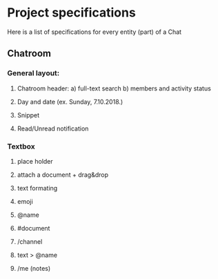 # Project specifications
Here is a list of specifications for every entity (part) of a Chat

## Chatroom
### General layout:
1. Chatroom header:
  a) full-text search
  b) members and activity status
  
2. Day and date (ex. Sunday, 7.10.2018.)
3. Snippet

4. Read/Unread notification

### Textbox
1. place holder
2. attach a document + drag&drop
3. text formating
4. emoji

5. @name
6. #document
7. /channel
8. text > @name
9. /me (notes)


